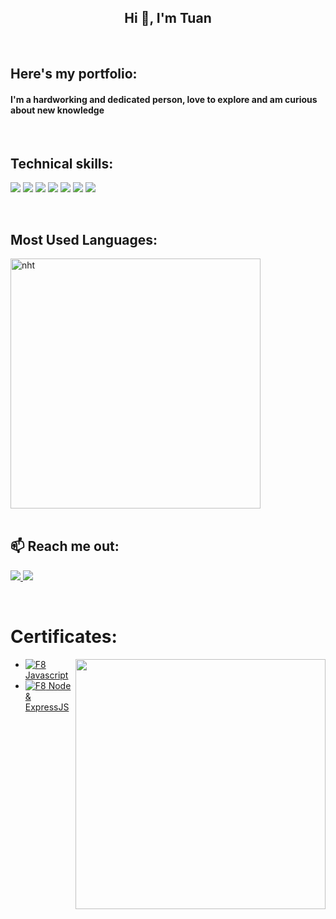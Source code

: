 <h2 align="center">Hi 👋, I'm Tuan</h2>
<br />

## Here's my portfolio:

<h4>I'm a hardworking and dedicated person, love to explore and am curious about new knowledge</h4>

<br />

## Technical skills:
<p>
  <img src="https://img.icons8.com/?size=48&id=123603&format=png&color=000000"/>
  <img src="https://img.icons8.com/?size=48&id=20909&format=png&color=000000"/>
  <img src="https://img.icons8.com/?size=48&id=7gdY5qNXaKC0&format=png&color=000000"/>
  <img src="https://img.icons8.com/?size=48&id=QBqFNfPPB2Kx&format=png&color=000000"/>
  <img src="https://img.icons8.com/?size=48&id=PXTY4q2Sq2lG&format=png&color=000000"/>
  <img src="https://img.icons8.com/?size=48&id=wpZmKzk11AzJ&format=png&color=000000"/>
  <img src="https://img.icons8.com/?size=48&id=AU6Wc7r56Fxz&format=png&color=000000"/>
</p>

<br />

## Most Used Languages:
<div>
  <img width="400" src="https://github-readme-stats.vercel.app/api/top-langs/?username=HoangTuan0611&bg_color=FFFFFF00&text_color=179fa3&layout=compact&langs_count=8" alt="nht" width="100%"/>
</div>

<br />

## 📫 Reach me out:
<p dir="auto">
  <a href="https://www.linkedin.com/in/hoangtuan99/" target="_blank">
    <img src="https://img.icons8.com/fluent/48/000000/linkedin.png"/>
  </a>
  <a href="mailto:nguyenhoangtuan110699@gmail.com" alt="Email">
    <img src="https://img.icons8.com/fluent/48/000000/mailing.png"/>
  </a>
</p>

<br />

# Certificates:

<img align="right" width="400" src="https://github.githubassets.com/images/modules/profile/profile-joined-github.svg">

- [![F8](https://img.shields.io/badge/-F8-orange) Javascript](https://drive.google.com/file/d/1_Gz3bvAtMFV6hAmKgGayiRFlobACA14E/view?usp=sharing)
- [![F8](https://img.shields.io/badge/-F8-orange) Node & ExpressJS](https://drive.google.com/file/d/1xctdrRV3m_XT_CvDDapoWbpWF-kF7sQg/view?usp=sharing)
  
